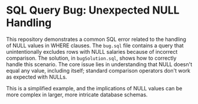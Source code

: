 # SQL Query Bug: Unexpected NULL Handling

This repository demonstrates a common SQL error related to the handling of NULL values in WHERE clauses. The `bug.sql` file contains a query that unintentionally excludes rows with NULL salaries because of incorrect comparison. The solution, in `bugSolution.sql`, shows how to correctly handle this scenario.  The core issue lies in understanding that NULL doesn't equal any value, including itself; standard comparison operators don't work as expected with NULLs. 

This is a simplified example, and the implications of NULL values can be more complex in larger, more intricate database schemas.